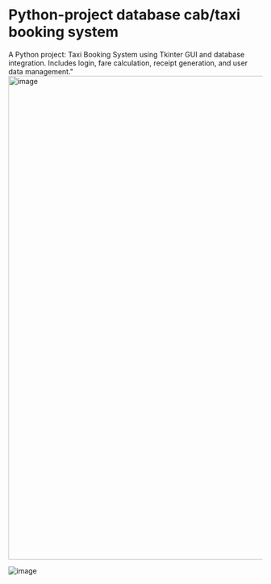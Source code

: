 # Python-project database cab/taxi booking system 
A Python project: Taxi Booking System using Tkinter GUI and database integration. Includes login, fare calculation, receipt generation, and user data management."
<img width="958" alt="image" src="https://github.com/user-attachments/assets/ddb771a7-2eda-4b48-a2e0-c677dfb0559e" />


![image](https://github.com/user-attachments/assets/6fe89749-6e0b-4055-88a0-33b5f068e5ba)


